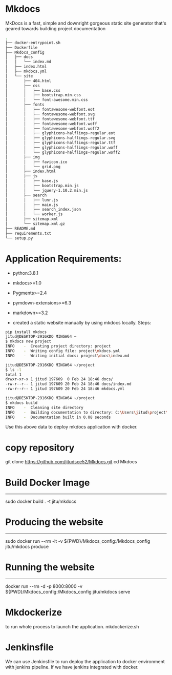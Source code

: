 # Mkdocs
MkDocs is a fast, simple and downright gorgeous static site generator that's geared towards building project documentation

```bash
.
├── docker-entrypoint.sh
├── Dockerfile
├── Mkdocs_config
│   ├── docs
│   │   └── index.md
│   ├── index.html
│   ├── mkdocs.yml
│   └── site
│       ├── 404.html
│       ├── css
│       │   ├── base.css
│       │   ├── bootstrap.min.css
│       │   └── font-awesome.min.css
│       ├── fonts
│       │   ├── fontawesome-webfont.eot
│       │   ├── fontawesome-webfont.svg
│       │   ├── fontawesome-webfont.ttf
│       │   ├── fontawesome-webfont.woff
│       │   ├── fontawesome-webfont.woff2
│       │   ├── glyphicons-halflings-regular.eot
│       │   ├── glyphicons-halflings-regular.svg
│       │   ├── glyphicons-halflings-regular.ttf
│       │   ├── glyphicons-halflings-regular.woff
│       │   └── glyphicons-halflings-regular.woff2
│       ├── img
│       │   ├── favicon.ico
│       │   └── grid.png
│       ├── index.html
│       ├── js
│       │   ├── base.js
│       │   ├── bootstrap.min.js
│       │   └── jquery-1.10.2.min.js
│       ├── search
│       │   ├── lunr.js
│       │   ├── main.js
│       │   ├── search_index.json
│       │   └── worker.js
│       ├── sitemap.xml
│       └── sitemap.xml.gz
├── README.md
├── requirements.txt
└── setup.py
```
# Application Requirements:
 * python:3.8.1
 * mkdocs>=1.0
 * Pygments>=2.4
 * pymdown-extensions>=6.3
 * markdown>=3.2

* created a static website manually by using mkdocs locally.
Steps:
```bash
pip install mkdocs
jitud@DESKTOP-2916KDQ MINGW64 ~
$ mkdocs new project
INFO    -  Creating project directory: project
INFO    -  Writing config file: project\mkdocs.yml
INFO    -  Writing initial docs: project\docs\index.md

jitud@DESKTOP-2916KDQ MINGW64 ~/project
$ ls -l
total 1
drwxr-xr-x 1 jitud 197609  0 Feb 24 18:46 docs/
-rw-r--r-- 1 jitud 197609 20 Feb 24 18:46 docs/index.md
-rw-r--r-- 1 jitud 197609 20 Feb 24 18:46 mkdocs.yml

jitud@DESKTOP-2916KDQ MINGW64 ~/project
$ mkdocs build
INFO    -  Cleaning site directory
INFO    -  Building documentation to directory: C:\Users\jitud\project\site
INFO    -  Documentation built in 0.08 seconds

```
Use this above data to deploy mkdocs application with docker.

# copy repository
git clone https://github.com/jitudsce52/Mkdocs.git
cd Mkdocs

# Build Docker Image
----------------------
 sudo docker build . -t jitu/mkdocs
 
# Producing the website
----------------------
sudo docker run --rm -it -v ${PWD}/Mkdocs_config:/Mkdocs_config jitu/mkdocs produce

# Running the website
----------------------
 docker run --rm -d -p 8000:8000 -v ${PWD}/Mkdocs_config:/Mkdocs_config jitu/mkdocs serve

# Mkdockerize
to run whole process to launch the application.
mkdockerize.sh

# Jenkinsfile
We can use Jenkinsfile to run deploy the application to docker environment with jenkins pipeline. If we have jenkins integrated with docker.
